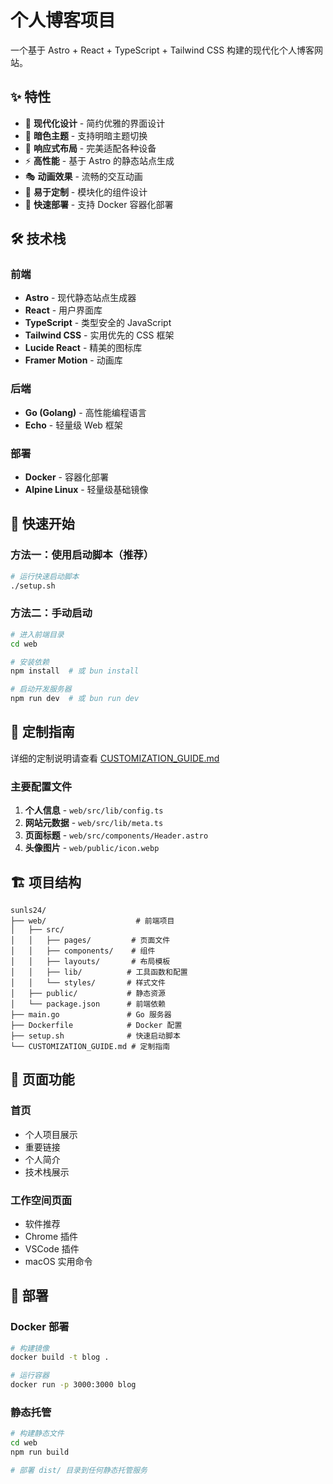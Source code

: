 # 个人博客项目

一个基于 Astro + React + TypeScript + Tailwind CSS 构建的现代化个人博客网站。

## ✨ 特性

- 🎨 **现代化设计** - 简约优雅的界面设计
- 🌙 **暗色主题** - 支持明暗主题切换
- 📱 **响应式布局** - 完美适配各种设备
- ⚡ **高性能** - 基于 Astro 的静态站点生成
- 🎭 **动画效果** - 流畅的交互动画
- 🔧 **易于定制** - 模块化的组件设计
- 🚀 **快速部署** - 支持 Docker 容器化部署

## 🛠️ 技术栈

### 前端
- **Astro** - 现代静态站点生成器
- **React** - 用户界面库
- **TypeScript** - 类型安全的 JavaScript
- **Tailwind CSS** - 实用优先的 CSS 框架
- **Lucide React** - 精美的图标库
- **Framer Motion** - 动画库

### 后端
- **Go (Golang)** - 高性能编程语言
- **Echo** - 轻量级 Web 框架

### 部署
- **Docker** - 容器化部署
- **Alpine Linux** - 轻量级基础镜像

## 🚀 快速开始

### 方法一：使用启动脚本（推荐）

```bash
# 运行快速启动脚本
./setup.sh
```

### 方法二：手动启动

```bash
# 进入前端目录
cd web

# 安装依赖
npm install  # 或 bun install

# 启动开发服务器
npm run dev  # 或 bun run dev
```

## 📝 定制指南

详细的定制说明请查看 [CUSTOMIZATION_GUIDE.md](./CUSTOMIZATION_GUIDE.md)

### 主要配置文件

1. **个人信息** - `web/src/lib/config.ts`
2. **网站元数据** - `web/src/lib/meta.ts`
3. **页面标题** - `web/src/components/Header.astro`
4. **头像图片** - `web/public/icon.webp`

## 🏗️ 项目结构

```
sunls24/
├── web/                    # 前端项目
│   ├── src/
│   │   ├── pages/         # 页面文件
│   │   ├── components/    # 组件
│   │   ├── layouts/       # 布局模板
│   │   ├── lib/          # 工具函数和配置
│   │   └── styles/       # 样式文件
│   ├── public/           # 静态资源
│   └── package.json      # 前端依赖
├── main.go               # Go 服务器
├── Dockerfile            # Docker 配置
├── setup.sh              # 快速启动脚本
└── CUSTOMIZATION_GUIDE.md # 定制指南
```

## 🎯 页面功能

### 首页
- 个人项目展示
- 重要链接
- 个人简介
- 技术栈展示

### 工作空间页面
- 软件推荐
- Chrome 插件
- VSCode 插件
- macOS 实用命令

## 🚀 部署

### Docker 部署

```bash
# 构建镜像
docker build -t blog .

# 运行容器
docker run -p 3000:3000 blog
```

### 静态托管

```bash
# 构建静态文件
cd web
npm run build

# 部署 dist/ 目录到任何静态托管服务
```

 